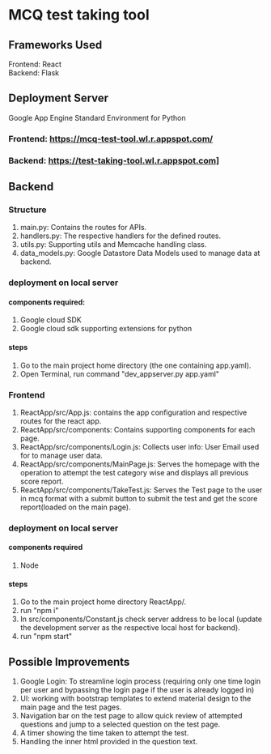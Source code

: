 # MCQ test taking tool

## Frameworks Used
  Frontend: React
  <br>
  Backend: Flask

## Deployment Server
  Google App Engine Standard Environment for Python

### Frontend: https://mcq-test-tool.wl.r.appspot.com/

### Backend: https://test-taking-tool.wl.r.appspot.com]

## Backend
### Structure
  1. main.py: Contains the routes for APIs.
  2. handlers.py: The respective handlers for the defined routes.
  3. utils.py: Supporting utils and Memcache handling class.
  4. data_models.py: Google Datastore Data Models used to manage data at backend.

### deployment on local server
#### components required:
  1. Google cloud SDK
  2. Google cloud sdk supporting extensions for python

#### steps
  1. Go to the main project home directory (the one containing app.yaml).
  2. Open Terminal, run command "dev_appserver.py app.yaml"

### Frontend
  1. ReactApp/src/App.js: contains the app configuration and respective routes for the react app.
  2. ReactApp/src/components: Contains supporting components for each page.
  3. ReactApp/src/components/Login.js: Collects user info: User Email used for to manage user data.
  4. ReactApp/src/components/MainPage.js: Serves the homepage with the operation to attempt the test category wise and displays all previous score report.
  5. ReactApp/src/components/TakeTest.js: Serves the Test page to the user in mcq format with a submit button to submit the test and get the score report(loaded on the main page).

### deployment on local server
#### components required
  1. Node

#### steps
  1. Go to the main project home directory ReactApp/.
  2. run "npm i"
  3. In src/components/Constant.js check server address to be local (update the development server as the respective local host for backend).
  4. run "npm start"


## Possible Improvements
1. Google Login: To streamline login process (requiring only one time login per user and bypassing the login page if the user is already logged in)
2. UI: working with bootstrap templates to extend material design to the main page and the test pages.
3. Navigation bar on the test page to allow quick review of attempted questions and jump to a selected question on the test page.
4. A timer showing the time taken to attempt the test.
5. Handling the inner html provided in the question text.
